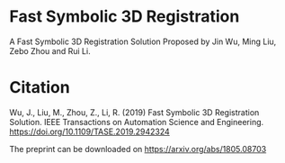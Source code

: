 # Fast Symbolic 3D Registration
A Fast Symbolic 3D Registration Solution Proposed by Jin Wu, Ming Liu, Zebo Zhou and Rui Li.

# Citation
Wu, J., Liu, M., Zhou, Z., Li, R. (2019) Fast Symbolic 3D Registration Solution. IEEE Transactions on Automation Science and Engineering. https://doi.org/10.1109/TASE.2019.2942324 

The preprint can be downloaded on https://arxiv.org/abs/1805.08703
